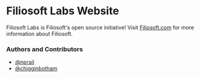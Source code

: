 # Filiosoft Labs Website

Filiosoft Labs is Filiosoft's open source initiative! Visit [Filiosoft.com](https://filiosoft.com) for more information about Filiosoft.

### Authors and Contributors

* [@nprail](https://github.com/nprail)
* [@chigginbotham](https://github.com/chigginbotham)

